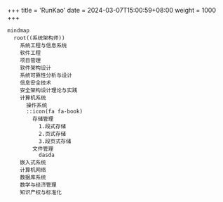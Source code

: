 +++
title = 'RunKao'
date = 2024-03-07T15:00:59+08:00
weight = 1000
+++


```mermaid
mindmap
  root((系统架构师))
    系统工程与信息系统
    软件工程
    项目管理
    软件架构设计
    系统可靠性分析与设计
    信息安全技术
    安全架构设计理论与实践
    计算机系统
      操作系统
      ::icon(fa fa-book)
        存储管理
          1.段式存储
          2.页式存储
          3.段页式存储
        文件管理
          dasda
    嵌入式系统
    计算机网络
    数据库系统
    数学与经济管理
    知识产权与标准化
```